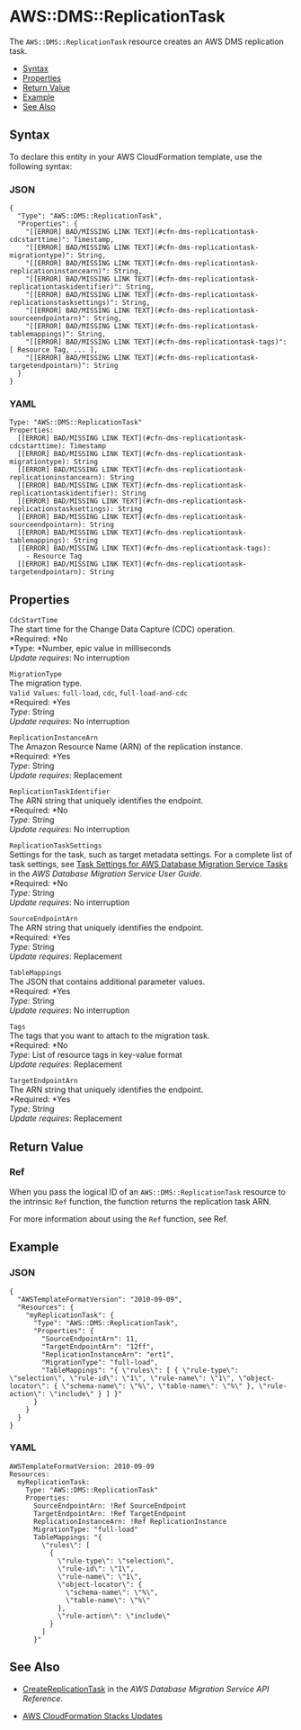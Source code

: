# AWS::DMS::ReplicationTask<a name="aws-resource-dms-replicationtask"></a>

The `AWS::DMS::ReplicationTask` resource creates an AWS DMS replication task\.


+ [Syntax](#aws-resource-dms-replicationtask-syntax)
+ [Properties](#aws-resource-dms-replicationtask-prop)
+ [Return Value](#w3ab2c21c10d331c11)
+ [Example](#aws-resource-dms-replicationtask-example)
+ [See Also](#w3ab2c21c10d331c15)

## Syntax<a name="aws-resource-dms-replicationtask-syntax"></a>

To declare this entity in your AWS CloudFormation template, use the following syntax:

### JSON<a name="aws-resource-dms-replicationtask-syntax.json"></a>

```
{
  "Type": "AWS::DMS::ReplicationTask",
  "Properties": {
    "[[ERROR] BAD/MISSING LINK TEXT](#cfn-dms-replicationtask-cdcstarttime)": Timestamp,
    "[[ERROR] BAD/MISSING LINK TEXT](#cfn-dms-replicationtask-migrationtype)": String,
    "[[ERROR] BAD/MISSING LINK TEXT](#cfn-dms-replicationtask-replicationinstancearn)": String,
    "[[ERROR] BAD/MISSING LINK TEXT](#cfn-dms-replicationtask-replicationtaskidentifier)": String,
    "[[ERROR] BAD/MISSING LINK TEXT](#cfn-dms-replicationtask-replicationstasksettings)": String,
    "[[ERROR] BAD/MISSING LINK TEXT](#cfn-dms-replicationtask-sourceendpointarn)": String,
    "[[ERROR] BAD/MISSING LINK TEXT](#cfn-dms-replicationtask-tablemappings)": String,
    "[[ERROR] BAD/MISSING LINK TEXT](#cfn-dms-replicationtask-tags)": [ Resource Tag, ... ],
    "[[ERROR] BAD/MISSING LINK TEXT](#cfn-dms-replicationtask-targetendpointarn)": String
  }
}
```

### YAML<a name="aws-resource-dms-replicationtask-syntax.yaml"></a>

```
Type: "AWS::DMS::ReplicationTask"
Properties:
  [[ERROR] BAD/MISSING LINK TEXT](#cfn-dms-replicationtask-cdcstarttime): Timestamp
  [[ERROR] BAD/MISSING LINK TEXT](#cfn-dms-replicationtask-migrationtype): String
  [[ERROR] BAD/MISSING LINK TEXT](#cfn-dms-replicationtask-replicationinstancearn): String
  [[ERROR] BAD/MISSING LINK TEXT](#cfn-dms-replicationtask-replicationtaskidentifier): String
  [[ERROR] BAD/MISSING LINK TEXT](#cfn-dms-replicationtask-replicationstasksettings): String
  [[ERROR] BAD/MISSING LINK TEXT](#cfn-dms-replicationtask-sourceendpointarn): String
  [[ERROR] BAD/MISSING LINK TEXT](#cfn-dms-replicationtask-tablemappings): String
  [[ERROR] BAD/MISSING LINK TEXT](#cfn-dms-replicationtask-tags): 
    - Resource Tag
  [[ERROR] BAD/MISSING LINK TEXT](#cfn-dms-replicationtask-targetendpointarn): String
```

## Properties<a name="aws-resource-dms-replicationtask-prop"></a>

`CdcStartTime`  
The start time for the Change Data Capture \(CDC\) operation\.  
*Required: *No  
*Type: *Number, epic value in milliseconds  
*Update requires*: No interruption

`MigrationType`  
The migration type\.  
`Valid Values`: `full-load`, `cdc`, `full-load-and-cdc`  
*Required: *Yes  
*Type*: String  
*Update requires*: No interruption

`ReplicationInstanceArn`  
The Amazon Resource Name \(ARN\) of the replication instance\.  
*Required: *Yes  
*Type*: String  
*Update requires*: Replacement

`ReplicationTaskIdentifier`  
The ARN string that uniquely identifies the endpoint\.  
*Required: *No  
*Type*: String  
*Update requires*: No interruption

`ReplicationTaskSettings`  
Settings for the task, such as target metadata settings\. For a complete list of task settings, see [Task Settings for AWS Database Migration Service Tasks](http://docs.aws.amazon.com/dms/latest/userguide/CHAP_Tasks.CustomizingTasks.TaskSettings.html) in the *AWS Database Migration Service User Guide*\.  
*Required: *No  
*Type*: String  
*Update requires*: No interruption 

`SourceEndpointArn`  
The ARN string that uniquely identifies the endpoint\.  
*Required: *Yes  
*Type*: String  
*Update requires*: Replacement

`TableMappings`  
The JSON that contains additional parameter values\.  
*Required: *Yes  
*Type*: String  
*Update requires*: No interruption

`Tags`  
The tags that you want to attach to the migration task\.  
*Required: *No  
*Type*: List of resource tags in key\-value format  
*Update requires*: Replacement 

`TargetEndpointArn`  
The ARN string that uniquely identifies the endpoint\.  
*Required: *Yes  
*Type*: String  
*Update requires*: Replacement

## Return Value<a name="w3ab2c21c10d331c11"></a>

### Ref<a name="w3ab2c21c10d331c11b2"></a>

When you pass the logical ID of an `AWS::DMS::ReplicationTask` resource to the intrinsic `Ref` function, the function returns the replication task ARN\.

For more information about using the `Ref` function, see Ref\.

## Example<a name="aws-resource-dms-replicationtask-example"></a>

### JSON<a name="aws-resource-dms-replicationtask-example.json"></a>

```
{
  "AWSTemplateFormatVersion": "2010-09-09",
  "Resources": {
    "myReplicationTask": {
      "Type": "AWS::DMS::ReplicationTask",
      "Properties": {
        "SourceEndpointArn": 11,
        "TargetEndpointArn": "12ff",
        "ReplicationInstanceArn": "ert1",
        "MigrationType": "full-load",
        "TableMappings": "{ \"rules\": [ { \"rule-type\": \"selection\", \"rule-id\": \"1\", \"rule-name\": \"1\", \"object-locator\": { \"schema-name\": \"%\", \"table-name\": \"%\" }, \"rule-action\": \"include\" } ] }"
      }
    }
  }
}
```

### YAML<a name="aws-resource-dms-replicationtask-example.yaml"></a>

```
AWSTemplateFormatVersion: 2010-09-09
Resources:
  myReplicationTask:
    Type: "AWS::DMS::ReplicationTask"
    Properties:
      SourceEndpointArn: !Ref SourceEndpoint
      TargetEndpointArn: !Ref TargetEndpoint
      ReplicationInstanceArn: !Ref ReplicationInstance
      MigrationType: "full-load"
      TableMappings: "{
        \"rules\": [
          {
            \"rule-type\": \"selection\",
            \"rule-id\": \"1\",
            \"rule-name\": \"1\",
            \"object-locator\": {
              \"schema-name\": \"%\",
              \"table-name\": \"%\"
            },
            \"rule-action\": \"include\"
          }
        ]
      }"
```

## See Also<a name="w3ab2c21c10d331c15"></a>

+ [CreateReplicationTask](http://docs.aws.amazon.com/dms/latest/APIReference/API_CreateReplicationTask.html) in the *AWS Database Migration Service API Reference*\.

+ [AWS CloudFormation Stacks Updates](using-cfn-updating-stacks.md)